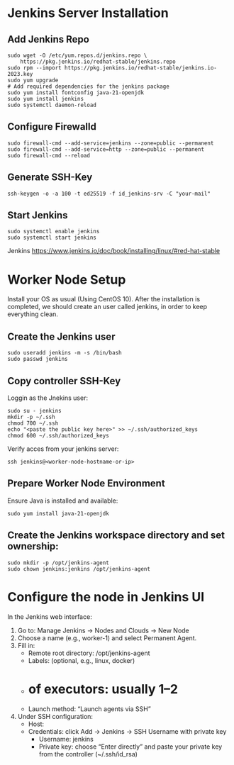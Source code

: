 # Jenkins Server Installation


## Add Jenkins Repo
```shell
sudo wget -O /etc/yum.repos.d/jenkins.repo \
    https://pkg.jenkins.io/redhat-stable/jenkins.repo
sudo rpm --import https://pkg.jenkins.io/redhat-stable/jenkins.io-2023.key
sudo yum upgrade
# Add required dependencies for the jenkins package
sudo yum install fontconfig java-21-openjdk
sudo yum install jenkins
sudo systemctl daemon-reload
```

## Configure Firewalld

```shell
sudo firewall-cmd --add-service=jenkins --zone=public --permanent
sudo firewall-cmd --add-service=http --zone=public --permanent
sudo firewall-cmd --reload
```

## Generate SSH-Key

```shell
ssh-keygen -o -a 100 -t ed25519 -f id_jenkins-srv -C "your-mail"
```

## Start Jenkins

```shell
sudo systemctl enable jenkins
sudo systemctl start jenkins
```

Jenkins https://www.jenkins.io/doc/book/installing/linux/#red-hat-stable


# Worker Node Setup

Install your OS as usual (Using CentOS 10). After the installation is completed,
we should create an user called jenkins, in order to keep everything clean. 

## Create the Jenkins user

```shell
sudo useradd jenkins -m -s /bin/bash
sudo passwd jenkins
```

## Copy controller SSH-Key

Loggin as the Jnekins user: 

```shell
sudo su - jenkins
mkdir -p ~/.ssh
chmod 700 ~/.ssh
echo "<paste the public key here>" >> ~/.ssh/authorized_keys
chmod 600 ~/.ssh/authorized_keys
```

Verify acces from your jenkins server:

```shell
ssh jenkins@<worker-node-hostname-or-ip>
```

## Prepare Worker Node Environment

Ensure Java is installed and available:

```shell
sudo yum install java-21-openjdk
```

## Create the Jenkins workspace directory and set ownership:

```shell
sudo mkdir -p /opt/jenkins-agent
sudo chown jenkins:jenkins /opt/jenkins-agent
```

# Configure the node in Jenkins UI

In the Jenkins web interface:

1. Go to: Manage Jenkins → Nodes and Clouds → New Node
2. Choose a name (e.g., worker-1) and select Permanent Agent.
3. Fill in:
    - Remote root directory: /opt/jenkins-agent
    - Labels: (optional, e.g., linux, docker)
    - # of executors: usually 1–2
    - Launch method: “Launch agents via SSH”
4. Under SSH configuration:
    - Host: <worker-node-hostname-or-ip>
    - Credentials: click Add → Jenkins → SSH Username with private key
        - Username: jenkins
        - Private key: choose “Enter directly” and paste your private key from the controller (~/.ssh/id_rsa)

